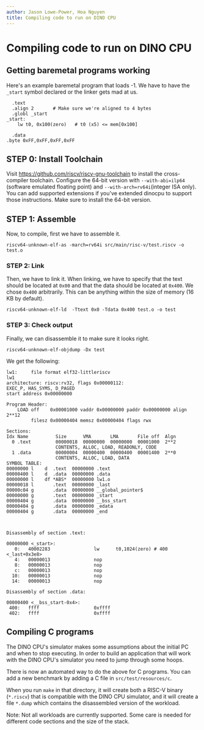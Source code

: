 ```yaml
---
author: Jason Lowe-Power, Hoa Nguyen
title: Compiling code to run on DINO CPU
---
```


# Compiling code to run on DINO CPU

## Getting baremetal programs working

Here's an example baremetal program that loads -1.
We have to have the `_start` symbol declared or the linker gets mad at us.

```
  .text
  .align 2       # Make sure we're aligned to 4 bytes
  .globl _start
_start:
    lw t0, 0x100(zero)   # t0 (x5) <= mem[0x100]

  .data
.byte 0xFF,0xFF,0xFF,0xFF
```

## STEP 0: Install Toolchain
Visit https://github.com/riscv/riscv-gnu-toolchain to install the cross-compiler toolchain. Configure the 64-bit version with `--with-abi=ilp64` (software emulated floating point) and `--with-arch=rv64i`(integer ISA only). You can add supported extensions if you've extended dinocpu to support those instructions. Make sure to install the 64-bit version.

## STEP 1: Assemble

Now, to compile, first we have to assemble it.

```
riscv64-unknown-elf-as -march=rv64i src/main/risc-v/test.riscv -o test.o
```

### STEP 2: Link

Then, we have to link it.
When linking, we have to specify that the text should be located at `0x00` and that the data should be located at `0x400`.
We chose `0x400` arbitrarily.
This can be anything within the size of memory (16 KB by default).

```
riscv64-unknown-elf-ld  -Ttext 0x0 -Tdata 0x400 test.o -o test
```

### STEP 3: Check output

Finally, we can disassemble it to make sure it looks right.

```
riscv64-unknown-elf-objdump -Dx test
```

We get the following:

```
lw1:     file format elf32-littleriscv
lw1
architecture: riscv:rv32, flags 0x00000112:
EXEC_P, HAS_SYMS, D_PAGED
start address 0x00000000

Program Header:
    LOAD off    0x00001000 vaddr 0x00000000 paddr 0x00000000 align 2**12
         filesz 0x00000404 memsz 0x00000404 flags rwx

Sections:
Idx Name          Size      VMA       LMA       File off  Algn
  0 .text         00000018  00000000  00000000  00001000  2**2
                  CONTENTS, ALLOC, LOAD, READONLY, CODE
  1 .data         00000004  00000400  00000400  00001400  2**0
                  CONTENTS, ALLOC, LOAD, DATA
SYMBOL TABLE:
00000000 l    d  .text  00000000 .text
00000400 l    d  .data  00000000 .data
00000000 l    df *ABS*  00000000 lw1.o
00000018 l       .text  00000000 _last
00000c04 g       .data  00000000 __global_pointer$
00000000 g       .text  00000000 _start
00000404 g       .data  00000000 __bss_start
00000404 g       .data  00000000 _edata
00000404 g       .data  00000000 _end



Disassembly of section .text:

00000000 <_start>:
   0:   40002283                lw      t0,1024(zero) # 400 <_last+0x3e8>
   4:   00000013                nop
   8:   00000013                nop
   c:   00000013                nop
  10:   00000013                nop
  14:   00000013                nop

Disassembly of section .data:

00000400 <__bss_start-0x4>:
 400:   ffff                    0xffff
 402:   ffff                    0xffff

```

## Compiling C programs

The DINO CPU's simulator makes some assumptions about the initial PC and when to stop executing.
In order to build an application that will work with the DINO CPU's simulator you need to jump through some hoops.

There is now an automated way to do the above for C programs.
You can add a new benchmark by adding a C file in `src/test/resources/c`.

When you run `make` in that directory, it will create both a RISC-V binary (`*.riscv`) that is compatible with the DINO CPU simulator, and it will create a file `*.dump` which contains the disassembled version of the workload.

Note: Not all workloads are currently supported.
Some care is needed for different code sections and the size of the stack.
